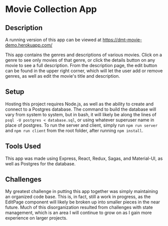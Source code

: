# Movie Collection App

## Description

A running version of this app can be viewed at https://dmt-movie-demo.herokuapp.com/

This app contains the genres and descriptions of various movies. Click on a genre to see only movies of that genre, or click the details button on any movie to see a full description. From the description page, the edit button can be found in the upper right corner, which will let the user add or remove genres, as well as edit the movie's title and description.

## Setup

Hosting this project requires Node.js, as well as the ability to create and connect to a Postgres database. The command to build the database will vary from system to system, but in bash, it will likely be along the lines of `psql -U postgres < database.sql`, or using whatever superuser name in place of postgres. To run the server and client, simply run `npm run server` and `npm run client` from the root folder, after running `npm install`.

## Tools Used

This app was made using Express, React, Redux, Sagas, and Material-UI, as well as Postgres for the database.

## Challenges

My greatest challenge in putting this app together was simply maintaining an organized code base. This is, in fact, still a work in progress, as the EditPage component will likely be broken up into smaller pieces in the near future. Much of this disorganization resulted from challenges with state management, which is an area I will continue to grow on as I gain more experience on larger projects.